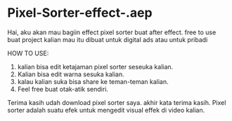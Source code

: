 # Pixel-Sorter-effect-.aep
Hai, aku akan mau bagiin effect pixel sorter buat after effect. free to use buat project kalian mau itu dibuat untuk digital ads atau untuk pribadi


HOW TO USE:

1. kalian bisa edit ketajaman pixel sorter seseuka kalian.
2. Kalian bisa edit warna sesuka kalian.
3. kalau kalian suka bisa share ke teman-teman kalian.
4. Feel free buat otak-atik sendiri.

Terima kasih udah download pixel sorter saya. akhir kata terima kasih.
Pixel sorter adalah suatu efek untuk mengedit visual effek di video kalian.